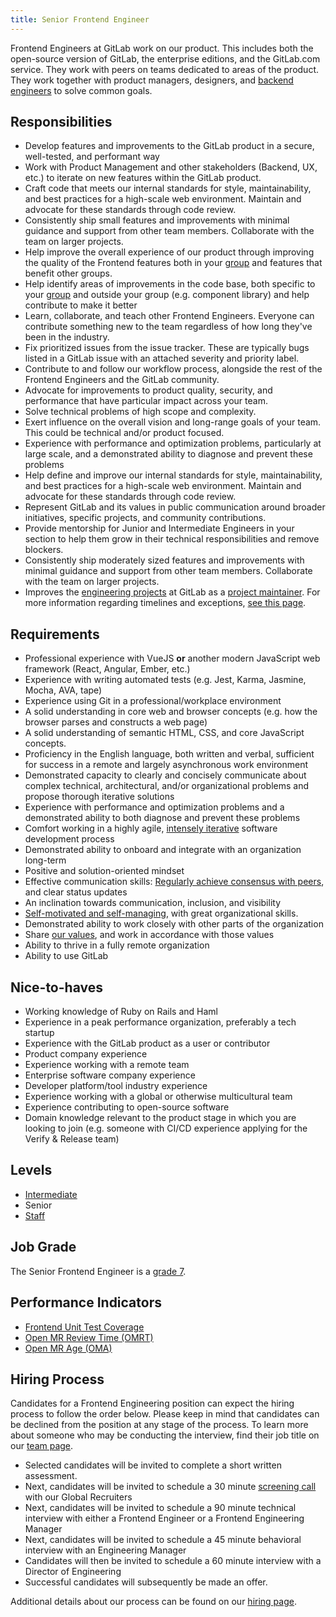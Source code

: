 ```yaml
---
title: Senior Frontend Engineer
---
```


Frontend Engineers at GitLab work on our product. This includes both the open-source version of GitLab, the enterprise editions, and the GitLab.com service. They work with peers on teams dedicated to areas of the product. They work together with product managers, designers, and [backend engineers](/job-families/engineering/backend-engineer/) to solve common goals.

## Responsibilities

- Develop features and improvements to the GitLab product in a secure, well-tested, and performant way
- Work with Product Management and other stakeholders (Backend, UX, etc.) to iterate on new features within the GitLab product.
- Craft code that meets our internal standards for style, maintainability, and best practices for a high-scale web environment. Maintain and advocate for these standards through code review.
- Consistently ship small features and improvements with minimal guidance and support from other team members. Collaborate with the team on larger projects.
- Help improve the overall experience of our product through improving the quality of the Frontend features both in your [group](/handbook/product/categories/#hierarchy) and features that benefit other groups.
- Help identify areas of improvements in the code base, both specific to your [group](/handbook/product/categories/#hierarchy) and outside your group (e.g. component library) and help contribute to make it better
- Learn, collaborate, and teach other Frontend Engineers. Everyone can contribute something new to the team regardless of how long they've been in the industry.
- Fix prioritized issues from the issue tracker. These are typically bugs listed in a GitLab issue with an attached severity and priority label.
- Contribute to and follow our workflow process, alongside the rest of the Frontend Engineers and the GitLab community.
- Advocate for improvements to product quality, security, and performance that have particular impact across your team.
- Solve technical problems of high scope and complexity.
- Exert influence on the overall vision and long-range goals of your team. This could be technical and/or product focused.
- Experience with performance and optimization problems, particularly at large scale, and a demonstrated ability to diagnose and prevent these problems
- Help define and improve our internal standards for style, maintainability, and best practices for a high-scale web environment. Maintain and advocate for these standards through code review.
- Represent GitLab and its values in public communication around broader initiatives, specific projects, and community contributions.
- Provide mentorship for Junior and Intermediate Engineers in your section to help them grow in their technical responsibilities and remove blockers.
- Consistently ship moderately sized features and improvements with minimal guidance and support from other team members. Collaborate with the team on larger projects.
- Improves the [engineering projects](/handbook/engineering/projects/) at GitLab as a [project maintainer](/handbook/engineering/workflow/code-review/#maintainer). For more information regarding timelines and exceptions, [see this page](/handbook/engineering/workflow/code-review/#senior-maintainers).

## Requirements

- Professional experience with VueJS **or** another modern JavaScript web framework (React, Angular, Ember, etc.)
- Experience with writing automated tests (e.g. Jest, Karma, Jasmine, Mocha, AVA, tape)
- Experience using Git in a professional/workplace environment
- A solid understanding in core web and browser concepts (e.g. how the browser parses and constructs a web page)
- A solid understanding of semantic HTML, CSS, and core JavaScript concepts.
- Proficiency in the English language, both written and verbal, sufficient for success in a remote and largely asynchronous work environment
- Demonstrated capacity to clearly and concisely communicate about complex technical, architectural, and/or organizational problems and propose thorough iterative solutions
- Experience with performance and optimization problems and a demonstrated ability to both diagnose and prevent these problems
- Comfort working in a highly agile, [intensely iterative](/handbook/values/#iteration) software development process
- Demonstrated ability to onboard and integrate with an organization long-term
- Positive and solution-oriented mindset
- Effective communication skills: [Regularly achieve consensus with peers](/handbook/values/#collaboration), and clear status updates
- An inclination towards communication, inclusion, and visibility
- [Self-motivated and self-managing](/handbook/values/#efficiency), with great organizational skills.
- Demonstrated ability to work closely with other parts of the organization
- Share [our values](/handbook/values/), and work in accordance with those values
- Ability to thrive in a fully remote organization
- Ability to use GitLab

## Nice-to-haves

- Working knowledge of Ruby on Rails and Haml
- Experience in a peak performance organization, preferably a tech startup
- Experience with the GitLab product as a user or contributor
- Product company experience
- Experience working with a remote team
- Enterprise software company experience
- Developer platform/tool industry experience
- Experience working with a global or otherwise multicultural team
- Experience contributing to open-source software
- Domain knowledge relevant to the product stage in which you are looking to join (e.g. someone with CI/CD experience applying for the Verify & Release team)

## Levels

- [Intermediate](/job-families/engineering/development/frontend/#intermediate-frontend-engineer)
- Senior
- [Staff](/job-families/engineering/development/frontend/#staff-frontend-engineer)

## Job Grade

The Senior Frontend Engineer is a [grade 7](/handbook/total-rewards/compensation/compensation-calculator/#gitlab-job-grades).

## Performance Indicators

- [Frontend Unit Test Coverage](/handbook/engineering/development/performance-indicators/#frontend-unit-test-coverage)
- [Open MR Review Time (OMRT)](/handbook/engineering/development/performance-indicators/#open-mr-review-time-omrt)
- [Open MR Age (OMA)](/handbook/engineering/development/performance-indicators/#open-mr-age-oma)

## Hiring Process

Candidates for a Frontend Engineering position can expect the hiring process to follow the order below. Please keep in mind that candidates can be declined from the position at any stage of the process. To learn more about someone who may be conducting the interview, find their job title on our [team page](/handbook/company/team/).

- Selected candidates will be invited to complete a short written assessment.
- Next, candidates will be invited to schedule a 30 minute [screening call](/handbook/hiring/candidate-faq/#screening-call) with our Global Recruiters
- Next, candidates will be invited to schedule a 90 minute technical interview with either a Frontend Engineer or a Frontend Engineering Manager
- Next, candidates will be invited to schedule a 45 minute behavioral interview with an Engineering Manager
- Candidates will then be invited to schedule a 60 minute interview with a Director of Engineering
- Successful candidates will subsequently be made an offer.

Additional details about our process can be found on our [hiring page](/handbook/hiring/).
